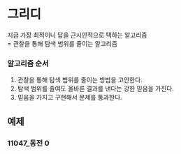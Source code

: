 # 그리디
지금 가장 최적이니 답을 근시안적으로 택하는 알고리즘  
= 관찰을 통해 탐색 범위를 줄이는 알고리즘  

### 알고리즘 순서
1. 관찰을 통해 탐색 범위를 줄이는 방법을 고안한다.  
2. 탐색 범위를 줄여도 올바른 결과를 낸다는 강한 믿음을 가진다.
3. 믿음을 가지고 구현해서 문제를 통과한다.  

## 예제
### 11047_동전 0


